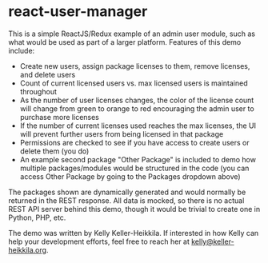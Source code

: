 # react-user-manager
This is a simple ReactJS/Redux example of an admin user module, such as what would be used as part of a larger platform. Features of this demo include:

* Create new users, assign package licenses to them, remove licenses, and delete users
* Count of current licensed users vs. max licensed users is maintained throughout
* As the number of user licenses changes, the color of the license count will change from green to orange to red encouraging the admin user to purchase more licenses
* If the number of current licenses used reaches the max licenses, the UI will prevent further users from being licensed in that package
* Permissions are checked to see if you have access to create users or delete them (you do)
* An example second package "Other Package" is included to demo how multiple packages/modules would be structured in the code (you can access Other Package by going to the Packages dropdown above)

The packages shown are dynamically generated and would normally be returned in the REST response. All data is mocked, so there is no actual REST API server behind this demo, though it would be trivial to create one in Python, PHP, etc.

The demo was written by Kelly Keller-Heikkila. If interested in how Kelly can help your development efforts, feel free to reach her at kelly@keller-heikkila.org.
